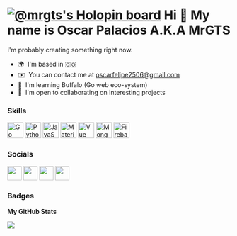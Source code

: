 [![@mrgts's Holopin board](https://holopin.io/api/user/board?user=mrgts)](https://holopin.io/@mrgts)
Hi 👋 My name is Oscar Palacios A.K.A MrGTS
===========================================

I'm probably creating something right now.

* 🌍  I'm based in 🇨🇴
* ✉️  You can contact me at [oscarfelipe2506@gmail.com](mailto:oscarfelipe2506@gmail.com)
* 🧠  I'm learning Buffalo (Go web eco-system)
* 🤝  I'm open to collaborating on Interesting projects


<!---<a href="https://www.twitter.com/Mr_GT5" target="_blank" rel="noreferrer"><img
src="https://img.shields.io/twitter/follow/Mr_GT5?logo=twitter&style=for-the-badge&color=a855f7&labelColor=0f172a"
/></a>-->

### Skills

<p align="left">
<a href="https://go.dev/doc/" target="_blank" rel="noreferrer"><img src="https://raw.githubusercontent.com/danielcranney/readme-generator/main/public/icons/skills/go-colored.svg" width="36" height="36" alt="Go" /></a>
<a href="https://www.python.org/" target="_blank" rel="noreferrer"><img src="https://raw.githubusercontent.com/danielcranney/readme-generator/main/public/icons/skills/python-colored.svg" width="36" height="36" alt="Python" /></a>
<a href="https://developer.mozilla.org/en-US/docs/Web/JavaScript" target="_blank" rel="noreferrer"><img src="https://raw.githubusercontent.com/danielcranney/readme-generator/main/public/icons/skills/javascript-colored.svg" width="36" height="36" alt="JavaScript" /></a>
<a href="https://mui.com/" target="_blank" rel="noreferrer"><img src="https://raw.githubusercontent.com/danielcranney/readme-generator/main/public/icons/skills/materialui-colored.svg" width="36" height="36" alt="Material UI" /></a>
<a href="https://vuejs.org/" target="_blank" rel="noreferrer"><img src="https://raw.githubusercontent.com/danielcranney/readme-generator/main/public/icons/skills/vuejs-colored.svg" width="36" height="36" alt="Vue" /></a>
<a href="https://www.mongodb.com/" target="_blank" rel="noreferrer"><img src="https://raw.githubusercontent.com/danielcranney/readme-generator/main/public/icons/skills/mongodb-colored.svg" width="36" height="36" alt="MongoDB" /></a>
<a href="https://firebase.google.com/" target="_blank" rel="noreferrer"><img src="https://raw.githubusercontent.com/danielcranney/readme-generator/main/public/icons/skills/firebase-colored.svg" width="36" height="36" alt="Firebase" /></a>
</p>


### Socials

<p align="left"> <a href="https://www.github.com/mrgts" target="_blank" rel="noreferrer"><img src="https://raw.githubusercontent.com/danielcranney/readme-generator/main/public/icons/socials/github.svg" width="32" height="32" /></a> <a href="https://www.linkedin.com/in/oscar-p-2a36b790" target="_blank" rel="noreferrer"><img src="https://raw.githubusercontent.com/danielcranney/readme-generator/main/public/icons/socials/linkedin.svg" width="32" height="32" /></a> <a href="http://www.medium.com/MRGTS" target="_blank" rel="noreferrer"><img src="https://raw.githubusercontent.com/danielcranney/readme-generator/main/public/icons/socials/medium.svg" width="32" height="32" /></a> <a href="https://www.twitter.com/Mr_GT5" target="_blank" rel="noreferrer"><img src="https://raw.githubusercontent.com/danielcranney/readme-generator/main/public/icons/socials/twitter.svg" width="32" height="32" /></a></p>

### Badges

<b>My GitHub Stats</b>
 
<!---<a href="http://www.github.com/mrgts"><img src="https://github-readme-stats.vercel.app/api?username=mrgts&show_icons=true&hide=stars,prs,&count_private=true&title_color=a855f7&text_color=ffffff&icon_color=a855f7&bg_color=0f172a&hide_border=true&show_icons=true" alt="mrgts's GitHub stats" /></a> -->

<a href="http://www.github.com/mrgts"><img src="https://github-readme-streak-stats.herokuapp.com/?user=mrgts&stroke=ffffff&background=0f172a&ring=a855f7&fire=a855f7&currStreakNum=ffffff&currStreakLabel=a855f7&sideNums=ffffff&sideLabels=ffffff&dates=ffffff&hide_border=true" /></a>

<!---<a href="https://github.com/mrgts" align="left"><img src="https://github-readme-stats.vercel.app/api/top-langs/?username=mrgts&langs_count=10&title_color=a855f7&text_color=ffffff&icon_color=a855f7&bg_color=0f172a&hide_border=true&locale=en&custom_title=Top%20%Languages" alt="Top Languages" /></a>-->


